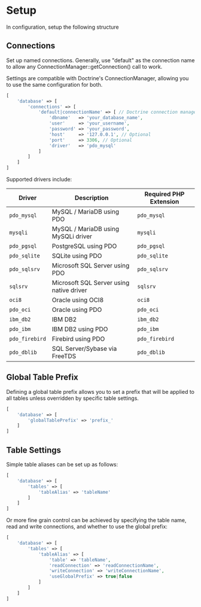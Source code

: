 # Setup

In configuration, setup the following structure

## Connections

Set up named connections.  Generally, use "default" as the connection name to allow any ConnectionManager::getConnection() call to work.

Settings are compatible with Doctrine's ConnectionManager, allowing you to use the same configuration for both.

```php
[
    'database' => [
        'connections' => [
            'default|connectionName' => [ // Doctrine connection manager compatible
                'dbname'   => 'your_database_name',
                'user'     => 'your_username',
                'password' => 'your_password',
                'host'     => '127.0.0.1', // Optional
                'port'     => 3306, // Optional
                'driver'   => 'pdo_mysql'
            ]
        ]
    ]
]
```

Supported drivers include:

| Driver         | Description                              | Required PHP Extension |
| --- |------------------------------------------| --- |
| `pdo_mysql`    | MySQL / MariaDB using PDO                | `pdo_mysql`            |
| `mysqli`       | MySQL / MariaDB using MySQLi driver      | `mysqli`               |
| `pdo_pgsql`    | PostgreSQL using PDO                     | `pdo_pgsql`            |
| `pdo_sqlite`   | SQLite using PDO                         | `pdo_sqlite`           |
| `pdo_sqlsrv`   | Microsoft SQL Server using PDO           | `pdo_sqlsrv`           |
| `sqlsrv`       | Microsoft SQL Server using native driver | `sqlsrv`               |
| `oci8`         | Oracle using OCI8                        | `oci8`                 |
| `pdo_oci`      | Oracle using PDO                         | `pdo_oci`              |
| `ibm_db2`      | IBM DB2                                  | `ibm_db2`              |
| `pdo_ibm`      | IBM DB2 using PDO                        | `pdo_ibm`              |
| `pdo_firebird` | Firebird using PDO                       | `pdo_firebird`         |
| `pdo_dblib`    | SQL Server/Sybase via FreeTDS            | `pdo_dblib`            |



## Global Table Prefix

Defining a global table prefix allows you to set a prefix that will be applied to all tables unless overridden by specific table settings.

```php
[
    'database' => [
        'globalTablePrefix' => 'prefix_'
    ]
]
```  
## Table Settings

Simple table aliases can be set up as follows: 
```php
[
    'database' => [
        'tables' => [
            'tableAlias' => 'tableName'
        ]
    ]
]
```

Or more fine grain control can be achieved by specifying the table name, read and write connections, and whether to use the global prefix:
```php
[
    'database' => [
        'tables' => [
            'tableAlias' => [
                'table' => 'tableName',
                'readConnection' => 'readConnectionName',
                'writeConnection' => 'writeConnectionName',
                'useGlobalPrefix' => true|false
            ] 
        ]
    ]
]
```